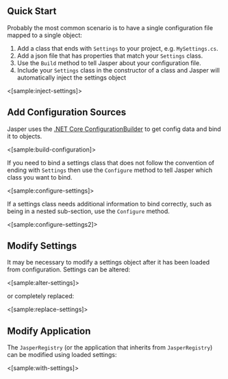 <!--title: Application Configuration-->

## Quick Start

Probably the most common scenario is to have a single configuration file mapped to a single object:

1. Add a class that ends with `Settings` to your project, e.g. `MySettings.cs`.
2. Add a json file that has properties that match your `Settings` class.
3. Use the `Build` method to tell Jasper about your configuration file.
4. Include your `Settings` class in the constructor of a class and Jasper will automatically inject the settings object

<[sample:inject-settings]>

## Add Configuration Sources

Jasper uses the [.NET Core ConfigurationBuilder](https://docs.microsoft.com/en-us/aspnet/core/fundamentals/configuration) to get config data and bind it to objects.

<[sample:build-configuration]>

If you need to bind a settings class that does not follow the convention of ending with `Settings` then use the `Configure` method to tell Jasper which class you want to bind.

<[sample:configure-settings]>

If a settings class needs additional information to bind correctly, such as being in a nested sub-section, use the `Configure` method.

<[sample:configure-settings2]>

## Modify Settings

It may be necessary to modify a settings object after it has been loaded from configuration.  Settings can be altered:

<[sample:alter-settings]>

or completely replaced:

<[sample:replace-settings]>

## Modify Application

The `JasperRegistry` (or the application that inherits from `JasperRegistry`) can be modified using loaded settings:

<[sample:with-settings]>

